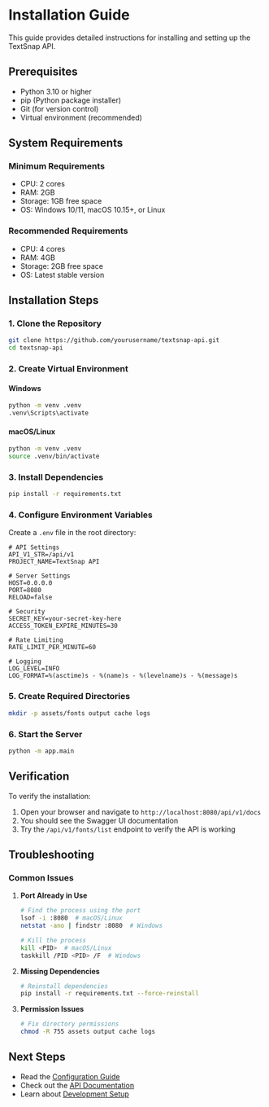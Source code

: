 # Installation Guide

This guide provides detailed instructions for installing and setting up the TextSnap API.

## Prerequisites

- Python 3.10 or higher
- pip (Python package installer)
- Git (for version control)
- Virtual environment (recommended)

## System Requirements

### Minimum Requirements
- CPU: 2 cores
- RAM: 2GB
- Storage: 1GB free space
- OS: Windows 10/11, macOS 10.15+, or Linux

### Recommended Requirements
- CPU: 4 cores
- RAM: 4GB
- Storage: 2GB free space
- OS: Latest stable version

## Installation Steps

### 1. Clone the Repository

```bash
git clone https://github.com/yourusername/textsnap-api.git
cd textsnap-api
```

### 2. Create Virtual Environment

#### Windows
```bash
python -m venv .venv
.venv\Scripts\activate
```

#### macOS/Linux
```bash
python -m venv .venv
source .venv/bin/activate
```

### 3. Install Dependencies

```bash
pip install -r requirements.txt
```

### 4. Configure Environment Variables

Create a `.env` file in the root directory:

```env
# API Settings
API_V1_STR=/api/v1
PROJECT_NAME=TextSnap API

# Server Settings
HOST=0.0.0.0
PORT=8080
RELOAD=false

# Security
SECRET_KEY=your-secret-key-here
ACCESS_TOKEN_EXPIRE_MINUTES=30

# Rate Limiting
RATE_LIMIT_PER_MINUTE=60

# Logging
LOG_LEVEL=INFO
LOG_FORMAT=%(asctime)s - %(name)s - %(levelname)s - %(message)s
```

### 5. Create Required Directories

```bash
mkdir -p assets/fonts output cache logs
```

### 6. Start the Server

```bash
python -m app.main
```

## Verification

To verify the installation:

1. Open your browser and navigate to `http://localhost:8080/api/v1/docs`
2. You should see the Swagger UI documentation
3. Try the `/api/v1/fonts/list` endpoint to verify the API is working

## Troubleshooting

### Common Issues

1. **Port Already in Use**
   ```bash
   # Find the process using the port
   lsof -i :8080  # macOS/Linux
   netstat -ano | findstr :8080  # Windows
   
   # Kill the process
   kill <PID>  # macOS/Linux
   taskkill /PID <PID> /F  # Windows
   ```

2. **Missing Dependencies**
   ```bash
   # Reinstall dependencies
   pip install -r requirements.txt --force-reinstall
   ```

3. **Permission Issues**
   ```bash
   # Fix directory permissions
   chmod -R 755 assets output cache logs
   ```

## Next Steps

- Read the [Configuration Guide](configuration.md)
- Check out the [API Documentation](api.md)
- Learn about [Development Setup](development.md) 